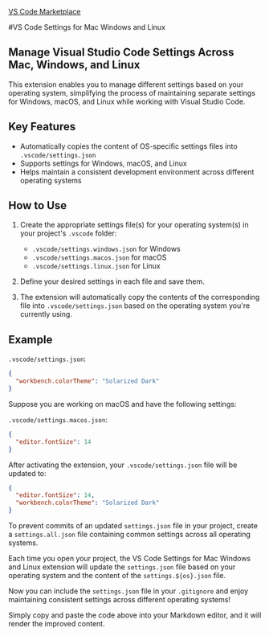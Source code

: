 [VS Code Marketplace](https://marketplace.visualstudio.com/items?itemName=franmastromarino.vs-code-settings-os)

#VS Code Settings for Mac Windows and Linux

## Manage Visual Studio Code Settings Across Mac, Windows, and Linux

This extension enables you to manage different settings based on your operating system, simplifying the process of maintaining separate settings for Windows, macOS, and Linux while working with Visual Studio Code.

## Key Features

- Automatically copies the content of OS-specific settings files into `.vscode/settings.json`
- Supports settings for Windows, macOS, and Linux
- Helps maintain a consistent development environment across different operating systems

## How to Use

1. Create the appropriate settings file(s) for your operating system(s) in your project's `.vscode` folder:

   - `.vscode/settings.windows.json` for Windows
   - `.vscode/settings.macos.json` for macOS
   - `.vscode/settings.linux.json` for Linux

2. Define your desired settings in each file and save them.
3. The extension will automatically copy the contents of the corresponding file into `.vscode/settings.json` based on the operating system you're currently using.

## Example

`.vscode/settings.json`:
```json
{
  "workbench.colorTheme": "Solarized Dark"
}
```

Suppose you are working on macOS and have the following settings:

`.vscode/settings.macos.json`:
```json
{
  "editor.fontSize": 14
}
```

After activating the extension, your `.vscode/settings.json` file will be updated to:

```json
{
  "editor.fontSize": 14,
  "workbench.colorTheme": "Solarized Dark"
}
```

To prevent commits of an updated `settings.json` file in your project, create a `settings.all.json` file containing common settings across all operating systems. 

Each time you open your project, the VS Code Settings for Mac Windows and Linux extension will update the `settings.json` file based on your operating system and the content of the `settings.${os}.json` file.

Now you can include the `settings.json` file in your `.gitignore` and enjoy maintaining consistent settings across different operating systems!

Simply copy and paste the code above into your Markdown editor, and it will render the improved content.

